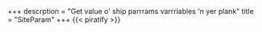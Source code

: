 +++
descrption = "Get value o' ship parrrams varrriables 'n yer plank"
title = "SiteParam"
+++
{{< piratify >}}